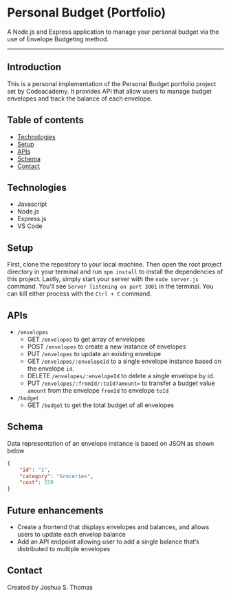 # Personal Budget (Portfolio)

A Node.js and Express application to manage your personal budget via the use of Envelope Budgeting method.

---
## Introduction

This is a personal implementation of the Personal Budget portfolio project set by Codeacademy. It provides API that allow users to manage budget envelopes and track the balance of each envelope.

## Table of contents
* [Technologies](#technologies)
* [Setup](#setup)
* [APIs](#apis)
* [Schema](#schema)
* [Contact](#contact)

## Technologies
* Javascript
* Node.js
* Express.js
* VS Code

## Setup

First, clone the repository to your local machine. Then open the root project directory in your terminal and run `npm install` to install the dependencies of this project. Lastly, simply start your server with the `node server.js` command. You'll see `Server listening on port 3001` in the terminal. You can kill either process with the `Ctrl + C` command.

## APIs

- `/envelopes`
    - GET `/envelopes` to get array of envelopes
    - POST `/envelopes` to create a new instance of envelopes
    - PUT `/envelopes` to update an existing envelope
    - GET `/envelopes/:envelopeId` to a single envelope instance based on the envelope `id`.
    - DELETE `/envelopes/:envelopeId` to delete a single envelope by id.
    - PUT `/envelopes/:fromId/:toId?amount=` to transfer a budget value `amount` from the envelope `fromId` to envelope `toId`
- `/budget`
    - GET `/budget` to get the total budget of all envelopes

## Schema

Data representation of an envelope instance is based on JSON as shown below

```json
{
    "id": "1",
    "category": "Groceries",
    "cost": 150
}
```

## Future enhancements

- Create a frontend that displays envelopes and balances, and allows users to update each envelop balance
- Add an API endpoint allowing user to add a single balance that’s distributed to multiple envelopes

## Contact

Created by Joshua S. Thomas